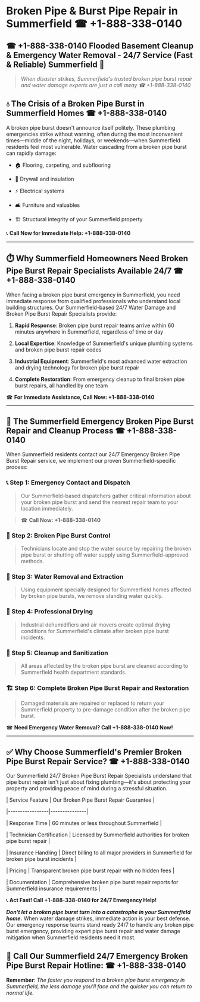 # Broken Pipe & Burst Pipe Repair in Summerfield ☎ +1-888-338-0140  
## ☎ +1-888-338-0140 Flooded Basement Cleanup & Emergency Water Removal - 24/7 Service (Fast & Reliable) Summerfield 🚨  

> *When disaster strikes, Summerfield's trusted broken pipe burst repair and water damage experts are just a call away ☎ +1-888-338-0140*  

## 💧 The Crisis of a Broken Pipe Burst in Summerfield Homes ☎ +1-888-338-0140  

A broken pipe burst doesn't announce itself politely. These plumbing emergencies strike without warning, often during the most inconvenient times—middle of the night, holidays, or weekends—when Summerfield residents feel most vulnerable. Water cascading from a broken pipe burst can rapidly damage:  

* 🏠 Flooring, carpeting, and subflooring  
* 🧱 Drywall and insulation  
* ⚡ Electrical systems  
* 🛋️ Furniture and valuables  
* 🏗️ Structural integrity of your Summerfield property  

📞 **Call Now for Immediate Help: +1-888-338-0140**  

---  

## ⏱️ Why Summerfield Homeowners Need Broken Pipe Burst Repair Specialists Available 24/7 ☎ +1-888-338-0140  

When facing a broken pipe burst emergency in Summerfield, you need immediate response from qualified professionals who understand local building structures. Our Summerfield-based 24/7 Water Damage and Broken Pipe Burst Repair Specialists provide:  

1. **Rapid Response**: Broken pipe burst repair teams arrive within 60 minutes anywhere in Summerfield, regardless of time or day  
2. **Local Expertise**: Knowledge of Summerfield's unique plumbing systems and broken pipe burst repair codes  
3. **Industrial Equipment**: Summerfield's most advanced water extraction and drying technology for broken pipe burst repair  
4. **Complete Restoration**: From emergency cleanup to final broken pipe burst repairs, all handled by one team  

☎ **For Immediate Assistance, Call Now: +1-888-338-0140**  

---  

## 🔧 The Summerfield Emergency Broken Pipe Burst Repair and Cleanup Process ☎ +1-888-338-0140  

When Summerfield residents contact our 24/7 Emergency Broken Pipe Burst Repair service, we implement our proven Summerfield-specific process:  

### 📞 Step 1: Emergency Contact and Dispatch  
> Our Summerfield-based dispatchers gather critical information about your broken pipe burst and send the nearest repair team to your location immediately.  
> ☎ **Call Now: +1-888-338-0140**  

### 🚿 Step 2: Broken Pipe Burst Control  
> Technicians locate and stop the water source by repairing the broken pipe burst or shutting off water supply using Summerfield-approved methods.  

### 🌊 Step 3: Water Removal and Extraction  
> Using equipment specially designed for Summerfield homes affected by broken pipe bursts, we remove standing water quickly.  

### 💨 Step 4: Professional Drying  
> Industrial dehumidifiers and air movers create optimal drying conditions for Summerfield's climate after broken pipe burst incidents.  

### 🧼 Step 5: Cleanup and Sanitization  
> All areas affected by the broken pipe burst are cleaned according to Summerfield health department standards.  

### 🏗️ Step 6: Complete Broken Pipe Burst Repair and Restoration  
> Damaged materials are repaired or replaced to return your Summerfield property to pre-damage condition after the broken pipe burst.  

☎ **Need Emergency Water Removal? Call +1-888-338-0140 Now!**  

---  

## ✅ Why Choose Summerfield's Premier Broken Pipe Burst Repair Service? ☎ +1-888-338-0140  

Our Summerfield 24/7 Broken Pipe Burst Repair Specialists understand that pipe burst repair isn't just about fixing plumbing—it's about protecting your property and providing peace of mind during a stressful situation.  

| Service Feature | Our Broken Pipe Burst Repair Guarantee |  
|-----------------|---------------|  
| Response Time | 60 minutes or less throughout Summerfield |  
| Technician Certification | Licensed by Summerfield authorities for broken pipe burst repair |  
| Insurance Handling | Direct billing to all major providers in Summerfield for broken pipe burst incidents |  
| Pricing | Transparent broken pipe burst repair with no hidden fees |  
| Documentation | Comprehensive broken pipe burst repair reports for Summerfield insurance requirements |  

📞 **Act Fast! Call +1-888-338-0140 for 24/7 Emergency Help!**  

***Don't let a broken pipe burst turn into a catastrophe in your Summerfield home.*** When water damage strikes, immediate action is your best defense. Our emergency response teams stand ready 24/7 to handle any broken pipe burst emergency, providing expert pipe burst repair and water damage mitigation when Summerfield residents need it most.  

## 📱 Call Our Summerfield 24/7 Emergency Broken Pipe Burst Repair Hotline: ☎ +1-888-338-0140  

**Remember**: *The faster you respond to a broken pipe burst emergency in Summerfield, the less damage you'll face and the quicker you can return to normal life.*